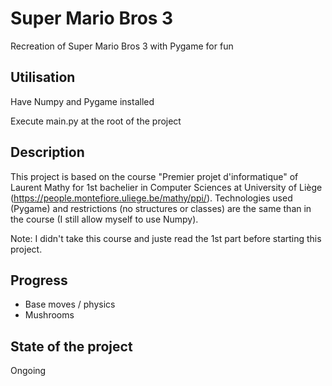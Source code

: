 # Super Mario Bros 3

Recreation of Super Mario Bros 3 with Pygame for fun

## Utilisation

Have Numpy and Pygame installed

Execute main.py at the root of the project

## Description

This project is based on the course "Premier projet d'informatique" of Laurent Mathy for 1st bachelier in Computer Sciences at University of Liège (https://people.montefiore.uliege.be/mathy/ppi/). Technologies used (Pygame) and restrictions (no structures or classes) are the same than in the course (I still allow myself to use Numpy).

Note: I didn't take this course and juste read the 1st part before starting this project.

## Progress

- Base moves / physics
- Mushrooms

## State of the project

Ongoing

